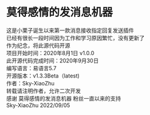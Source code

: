 # 莫得感情的发消息机器<br>
这是小栗子诞生以来第一款消息接收指定回复发送插件<br>
已经有很长一段时间因为工作和学习原因繁忙，没有更新了<br>
作为纪念，将此源代码开源<br>
项目开始时间：2020年8月1日 v1.0.0<br>
此开源代码完成时间：2020年9月30日<br>
编写语言：易语言5.7<br>
开源版本：v1.3.3Beta（latest)<br>
作者：Sky-XiaoZhu<br>
转载请注明作者，允许二次开发<br>
感谢 莫得感情的发消息机器 粉丝一直以来的支持<br>
<font align="right">Sky-XiaoZhu</font>
<font align="right">2022/09/05</font>
